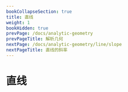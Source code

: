 ```yaml
---
bookCollapseSection: true
title: 直线
weight: 1
bookHidden: true
prevPage: /docs/analytic-geometry
prevPageTitle: 解析几何
nextPage: /docs/analytic-geometry/line/slope
nextPageTitle: 直线的斜率
---
```


# 直线

